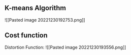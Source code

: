 ## K-means Algorithm
![[Pasted image 20221230192753.png]]
## Cost function
Distortion Function: 
![[Pasted image 20221230193556.png]]